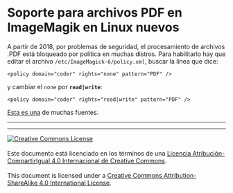 # Soporte para archivos PDF en ImageMagik en Linux nuevos

A partir de 2018, por problemas de seguridad, el procesamiento de archivos .PDF
está bloqueado por política en muchas distros. Para habilitarlo hay que editar
el archivo `/etc/ImageMagick-6/policy.xml`, buscar la línea que dice:
```
<policy domain="coder" rights="none" pattern="PDF" />
```
y cambiar el `none` por **`read|write`**:
```
<policy domain="coder" rights="read|write" pattern="PDF" />
```

[Esta es
una](https://stackoverflow.com/questions/52998331/imagemagick-security-policy-pdf-blocking-conversion)
de muchas fuentes.

___
<!-- LICENSE -->
___
<a rel="licencia" href="https://creativecommons.org/licenses/by-sa/4.0/deed.es">
<img alt="Creative Commons License" style="border-width:0"
src="https://i.creativecommons.org/l/by-sa/4.0/88x31.png" /></a>
<br /><br />
Este documento está licenciado en los términos de una <a rel="licencia"
href="https://creativecommons.org/licenses/by-sa/4.0/deed.es">
Licencia Atribución-CompartirIgual 4.0 Internacional de Creative Commons</a>.
<br /><br />
This document is licensed under a <a rel="license" 
href="https://creativecommons.org/licenses/by-sa/4.0/deed.en">
Creative Commons Attribution-ShareAlike 4.0 International License</a>.
<!-- END --> 
